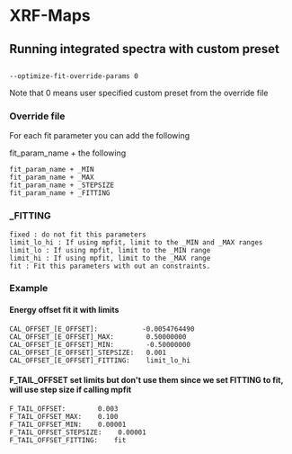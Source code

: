 # XRF-Maps

## Running integrated spectra with custom preset

## 
```
--optimize-fit-override-params 0
```
Note that 0 means user specified custom preset from the override file

### Override file
For each fit parameter you can add the following 

fit_param_name + the following
```
fit_param_name + _MIN
fit_param_name + _MAX
fit_param_name + _STEPSIZE
fit_param_name + _FITTING
```

### _FITTING
```
fixed : do not fit this parameters
limit_lo_hi : If using mpfit, limit to the _MIN and _MAX ranges
limit_lo : If using mpfit, limit to the _MIN range
limit_hi : If using mpfit, limit to the _MAX range
fit : Fit this parameters with out an constraints.
```

### Example 
#### Energy offset fit it with limits
``` 
CAL_OFFSET_[E_OFFSET]:           -0.0054764490
CAL_OFFSET_[E_OFFSET]_MAX:        0.50000000
CAL_OFFSET_[E_OFFSET]_MIN:        -0.50000000
CAL_OFFSET_[E_OFFSET]_STEPSIZE:   0.001
CAL_OFFSET_[E_OFFSET]_FITTING:    limit_lo_hi
```

#### F_TAIL_OFFSET set limits but don't use them since we set FITTING to fit, will use step size if calling mpfit
```
F_TAIL_OFFSET:        0.003
F_TAIL_OFFSET_MAX:    0.100
F_TAIL_OFFSET_MIN:    0.00001
F_TAIL_OFFSET_STEPSIZE:    0.00001
F_TAIL_OFFSET_FITTING:    fit
```